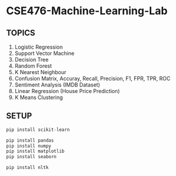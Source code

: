 # CSE476-Machine-Learning-Lab

 ## TOPICS

 01. Logistic Regression
 02. Support Vector Machine
 03. Decision Tree
 04. Random Forest
 05. K Nearest Neighbour
 06. Confusion Matrix, Accuray, Recall, Precision, F1, FPR, TPR, ROC
 07. Sentiment Analysis (IMDB Dataset)
 08. Linear Regression (House Price Prediction)
 09. K Means Clustering
 
## SETUP

```python
pip install scikit-learn

pip install pandas
pip install numpy
pip install matplotlib
pip install seaborn

pip install nltk
```

<!---
## Author

- **Full Name**: Md Ataullha Saim
- **Email**: ataullha81@student.sust.edu
- **GitHub**: [Md Ataullha](https://github.com/Ataullha)
-->
